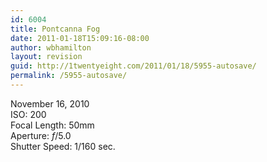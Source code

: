 ```yaml
---
id: 6004
title: Pontcanna Fog
date: 2011-01-18T15:09:16-08:00
author: wbhamilton
layout: revision
guid: http://1twentyeight.com/2011/01/18/5955-autosave/
permalink: /5955-autosave/
---
```

November 16, 2010  
ISO: 200  
Focal Length: 50mm  
Aperture: _f_/5.0  
Shutter Speed: 1/160 sec.